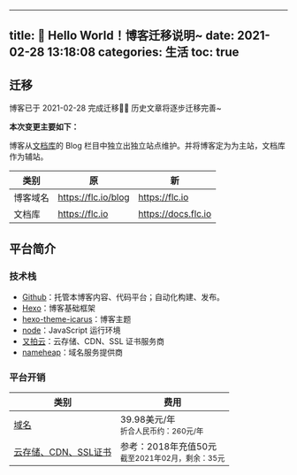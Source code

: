 ----
title: 🎉 Hello World！博客迁移说明~
date: 2021-02-28 13:18:08
categories: 生活
toc: true
----

## 迁移

博客已于 2021-02-28 完成迁移🎉🎉 历史文章将逐步迁移完善~

**本次变更主要如下：**

博客从[文档库](https://docs.flc.io)的 Blog 栏目中独立出独立站点维护。并将博客定为为主站，文档库作为辅站。

|类别|原|新|
|----|----|----|
|博客域名|https://flc.io/blog|https://flc.io|
|文档库|https://flc.io|https://docs.flc.io|

## 平台简介

### 技术栈

- [Github](https://github.com/flc1125/blog.flc.io)：托管本博客内容、代码平台；自动化构建、发布。
- [Hexo](https://hexo.io/)：博客基础框架
- [hexo-theme-icarus](https://github.com/ppoffice/hexo-theme-icarus)：博客主题
- [node](https://nodejs.org/)：JavaScript 运行环境
- [又拍云](https://www.upyun.com/)：云存储、CDN、SSL 证书服务商
- [nameheap](https://www.namecheap.com/)：域名服务提供商

### 平台开销

| 类别 |  费用 |
|---------------|------------------------|
| [域名](https://www.namecheap.com)| 39.98美元/年<br/><small>折合人民币约：260元/年</small>  |
| [云存储、CDN、SSL证书](https://www.upyun.com/) | 参考：2018年充值50元<br/><small>截至2021年02月，剩余：35元</small> |